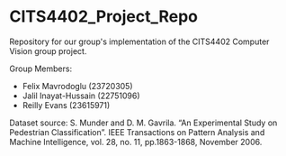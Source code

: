 # CITS4402_Project_Repo
Repository for our group's implementation of the CITS4402 Computer Vision group project.

Group Members:
- Felix Mavrodoglu (23720305)
- Jalil Inayat-Hussain (22751096)
- Reilly Evans (23615971)

Dataset source:
S. Munder and D. M. Gavrila. “An Experimental Study on Pedestrian Classification”. IEEE Transactions on Pattern Analysis and Machine Intelligence, vol. 28, no. 11, pp.1863-1868, November 2006.